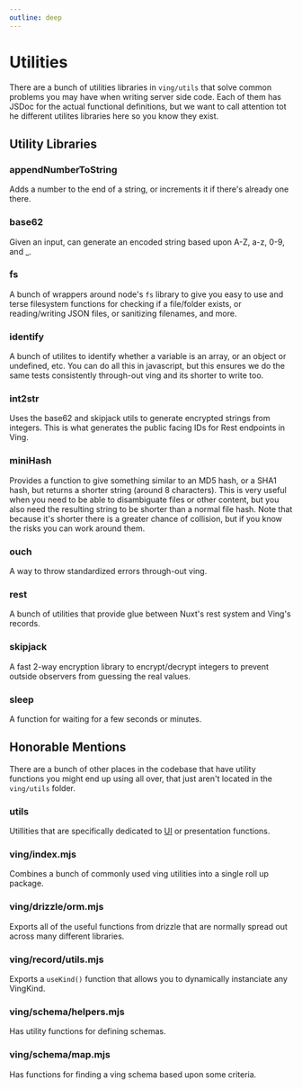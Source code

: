 ```yaml
---
outline: deep
---
```


# Utilities

There are a bunch of utilities libraries in `ving/utils` that solve common problems you may have when writing server side code. Each of them has JSDoc for the actual functional definitions, but we want to call attention tot he different utilites libraries here so you know they exist.

## Utility Libraries

### appendNumberToString

Adds a number to the end of a string, or increments it if there's already one there.

### base62

Given an input, can generate an encoded string based upon A-Z, a-z, 0-9, and _.

### fs

A bunch of wrappers around node's `fs` library to give you easy to use and terse filesystem functions for checking if a file/folder exists, or reading/writing JSON files, or sanitizing filenames, and more.

### identify

A bunch of utilites to identify whether a variable is an array, or an object or undefined, etc. You can do all this in javascript, but this ensures we do the same tests consistently through-out ving and its shorter to write too.

### int2str

Uses the base62 and skipjack utils to generate encrypted strings from integers. This is what generates the public facing IDs for Rest endpoints in Ving.

### miniHash

Provides a function to give something similar to an MD5 hash, or a SHA1 hash, but returns a shorter string (around 8 characters). This is very useful when you need to be able to disambiguate files or other content, but you also need the resulting string to be shorter than a normal file hash. Note that because it's shorter there is a greater chance of collision, but if you know the risks you can work around them.

### ouch

A way to throw standardized errors through-out ving. 

### rest

A bunch of utilities that provide glue between Nuxt's rest system and Ving's records. 

### skipjack

A fast 2-way encryption library to encrypt/decrypt integers to prevent outside observers from guessing the real values.

### sleep

A function for waiting for a few seconds or minutes.

## Honorable Mentions

There are a bunch of other places in the codebase that have utility functions you might end up using all over, that just aren't located in the `ving/utils` folder.

### utils

Utillities that are specifically dedicated to [UI](ui#utilities) or presentation functions.

### ving/index.mjs

Combines a bunch of commonly used ving utilities into a single roll up package.

### ving/drizzle/orm.mjs

Exports all of the useful functions from drizzle that are normally spread out across many different libraries. 

### ving/record/utils.mjs

Exports a `useKind()` function that allows you to dynamically instanciate any VingKind.

### ving/schema/helpers.mjs

Has utility functions for defining schemas.

### ving/schema/map.mjs

Has functions for finding a ving schema based upon some criteria.

